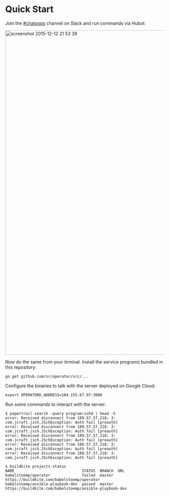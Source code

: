 # Quick Start

Join the [#chatoops](https://bazbat.slack.com/messages/chatoops/) channel on
Slack and run commands via Hubot:

<img width="1031" alt="screenshot 2015-12-12 21 53 39"
src="https://cloud.githubusercontent.com/assets/90/11763839/fd7178ac-a11a-11e5-9312-e4b3f58cb3d0.png">

Now do the same from your tirminal. Install the service programs bundled in
this repository:

```
go get github.com/sr/operator/src/...
```

Configure the binaries to talk with the server deployed on Google Cloud:

```
export OPERATORD_ADDRESS=104.155.67.97:3000
```

Run some commands to interact with the server:

```
$ papertrail search -query program:sshd | head -5
error: Received disconnect from 189.57.57.218: 3: com.jcraft.jsch.JSchException: Auth fail [preauth]
error: Received disconnect from 189.57.57.218: 3: com.jcraft.jsch.JSchException: Auth fail [preauth]
error: Received disconnect from 189.57.57.218: 3: com.jcraft.jsch.JSchException: Auth fail [preauth]
error: Received disconnect from 189.57.57.218: 3: com.jcraft.jsch.JSchException: Auth fail [preauth]
error: Received disconnect from 189.57.57.218: 3: com.jcraft.jsch.JSchException: Auth fail [preauth]
```

```
$ buildkite projects-status
NAME                              STATUS  BRANCH  URL
babelstoemp/operator              failed  master  https://buildkite.com/babelstoemp/operator
babelstoemp/ansible-playbook-dev  passed  master  https://buildkite.com/babelstoemp/ansible-playbook-dev
```
